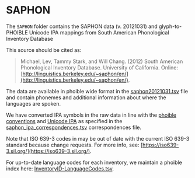 # SAPHON

The `SAPHON` folder contains the SAPHON data (v. 20121031) and glyph-to-PHOIBLE Unicode IPA mappings from South American Phonological Inventory Database

This source should be cited as:

> Michael, Lev, Tammy Stark, and Will Chang. (2012) South American Phonological Inventory Database. University of California. Online: [http://linguistics.berkeley.edu/~saphon/en/](http://linguistics.berkeley.edu/~saphon/en/).

The data are available in phoible wide format in the [saphon20121031.tsv](saphon20121031.tsv) file and contain phonemes and additional information about where the languages are spoken.

We have converted IPA symbols in the raw data in line with the [phoible conventions](http://phoible.github.io/conventions/) and [Unicode IPA](http://langsci-press.org/catalog/book/176) as specified in the [saphon_ipa_correspondences.tsv](saphon_ipa_correspondences.tsv) correspondences file. 

Note that ISO 639-3 codes in may be out of date with the current ISO 639-3 standard because change requests. For more info, see: [https://iso639-3.sil.org/](https://iso639-3.sil.org/).

For up-to-date language codes for each inventory, we maintain a phoible index here:
[InventoryID-LanguageCodes.tsv](../../mappings/InventoryID-LanguageCodes.tsv).